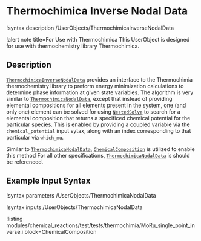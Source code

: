 # Thermochimica Inverse Nodal Data

!syntax description /UserObjects/ThermochimicaInverseNodalData

!alert note title=For Use with Thermochimica
This UserObject is designed for use with thermochemistry library Thermochimica.

## Description

[`ThermochimicaInverseNodalData`](ThermochimicaInverseNodalData.md) provides an interface to the
Thermochimia thermochemistry library to preform energy minimization calculations to determine phase
information at given state variables. The algorithm is very similar to
[`ThermochimicaNodalData`](ThermochimicaNodalData.md), except that instead of providing elemental
compositions for all elements present in the system, one (and only one) element can be solved for using
[`NestedSolve`](NestedSolve.md) to search for a elemental composition that returns a specificed
chemical potential for the particular species. This is enabled by providing a coupled variable via
the `chemical_potential` input sytax, along with an index corresponding to that particular via
`which_mu`.

Similar to [`ThermochimicaNodalData`](ThermochimicaNodalData.md),
[`ChemicalComposition`](ChemicalComposition.md) is utilized to enable this method For all other
specifications, [`ThermochimicaNodalData`](ThermochimicaNodalData.md) is should be referenced.

## Example Input Syntax

!syntax parameters /UserObjects/ThermochimicaNodalData

!syntax inputs /UserObjects/ThermochimicaNodalData

!listing modules/chemical_reactions/test/tests/thermochimia/MoRu_single_point_inverse.i block=ChemicalComposition
